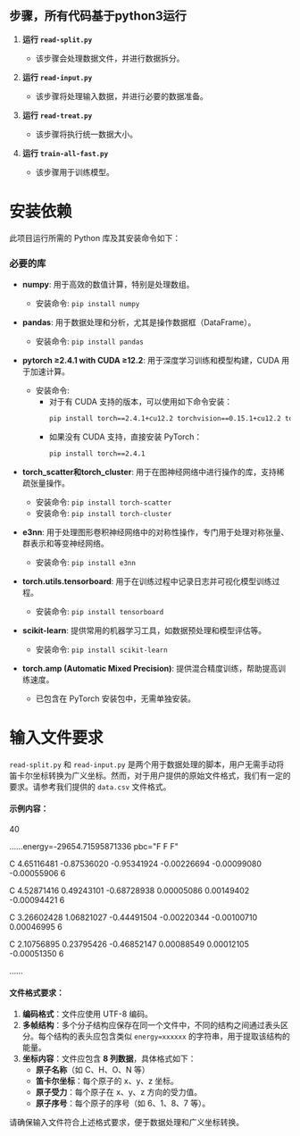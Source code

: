 ## 步骤，所有代码基于python3运行

1. **运行 `read-split.py`**
   - 该步骤会处理数据文件，并进行数据拆分。

2. **运行 `read-input.py`**
   - 该步骤将处理输入数据，并进行必要的数据准备。

3. **运行 `read-treat.py`**
   - 该步骤将执行统一数据大小。

4. **运行 `train-all-fast.py`**
   - 该步骤用于训练模型。

# 安装依赖

此项目运行所需的 Python 库及其安装命令如下：

### 必要的库

- **numpy**: 用于高效的数值计算，特别是处理数组。
  - 安装命令: `pip install numpy`

- **pandas**: 用于数据处理和分析，尤其是操作数据框（DataFrame）。
  - 安装命令: `pip install pandas`

- **pytorch ≥2.4.1 with CUDA ≥12.2**: 用于深度学习训练和模型构建，CUDA 用于加速计算。
  - 安装命令:
    - 对于有 CUDA 支持的版本，可以使用如下命令安装：
      ```bash
      pip install torch==2.4.1+cu12.2 torchvision==0.15.1+cu12.2 torchaudio==2.4.1+cu12.2
      ```
    - 如果没有 CUDA 支持，直接安装 PyTorch：
      ```bash
      pip install torch==2.4.1
      ```

- **torch_scatter和torch_cluster**: 用于在图神经网络中进行操作的库，支持稀疏张量操作。
  - 安装命令: `pip install torch-scatter`
  - 安装命令: `pip install torch-cluster`
- **e3nn**: 用于处理图形卷积神经网络中的对称性操作，专门用于处理对称张量、群表示和等变神经网络。
  - 安装命令: `pip install e3nn`

- **torch.utils.tensorboard**: 用于在训练过程中记录日志并可视化模型训练过程。
  - 安装命令: `pip install tensorboard`

- **scikit-learn**: 提供常用的机器学习工具，如数据预处理和模型评估等。
  - 安装命令: `pip install scikit-learn`

- **torch.amp (Automatic Mixed Precision)**: 提供混合精度训练，帮助提高训练速度。
  - 已包含在 PyTorch 安装包中，无需单独安装。


#  输入文件要求

`read-split.py` 和 `read-input.py` 是两个用于数据处理的脚本，用户无需手动将笛卡尔坐标转换为广义坐标。然而，对于用户提供的原始文件格式，我们有一定的要求。请参考我们提供的 `data.csv` 文件格式。

#### 示例内容：
40

……energy=-29654.71595871336 pbc="F F F"

C 4.65116481 -0.87536020 -0.95341924 -0.00226694 -0.00099080 -0.00055906 6

C 4.52871416 0.49243101 -0.68728938 0.00005086 0.00149402 -0.00094421 6

C 3.26602428 1.06821027 -0.44491504 -0.00220344 -0.00100710 0.00046995 6

C 2.10756895 0.23795426 -0.46852147 0.00088549 0.00012105 -0.00051350 6

……

#### 文件格式要求：

1. **编码格式**：文件应使用 UTF-8 编码。
2. **多帧结构**：多个分子结构应保存在同一个文件中，不同的结构之间通过表头区分。每个结构的表头应包含类似 `energy=xxxxxx` 的字符串，用于提取该结构的能量。
3. **坐标内容**：文件应包含 **8 列数据**，具体格式如下：
   - **原子名称**（如 C、H、O、N 等）
   - **笛卡尔坐标**：每个原子的 x、y、z 坐标。
   - **原子受力**：每个原子在 x、y、z 方向的受力值。
   - **原子序号**：每个原子的序号（如 6、1、8、7 等）。

请确保输入文件符合上述格式要求，便于数据处理和广义坐标转换。
